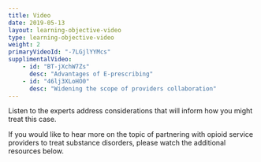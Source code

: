 ```yaml
---
title: Video 
date: 2019-05-13
layout: learning-objective-video
type: learning-objective-video
weight: 2
primaryVideoId: "-7LGjlYYMcs"
supplimentalVideo:
    - id: "BT-jXchW7Zs"
      desc: "Advantages of E-prescribing"
    - id: "46lj3XLoHO0"
      desc: "Widening the scope of providers collaboration"
---
```

Listen to the experts address considerations that will inform how you might treat this case.

If you would like to hear more on the topic of partnering with opioid service providers to treat substance disorders, please watch the additional resources below.
